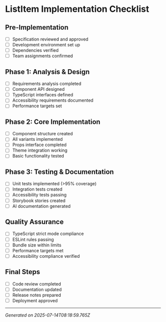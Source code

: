 # ListItem Implementation Checklist

## Pre-Implementation
- [ ] Specification reviewed and approved
- [ ] Development environment set up
- [ ] Dependencies verified
- [ ] Team assignments confirmed

## Phase 1: Analysis & Design
- [ ] Requirements analysis completed
- [ ] Component API designed
- [ ] TypeScript interfaces defined
- [ ] Accessibility requirements documented
- [ ] Performance targets set

## Phase 2: Core Implementation
- [ ] Component structure created
- [ ] All variants implemented
- [ ] Props interface completed
- [ ] Theme integration working
- [ ] Basic functionality tested

## Phase 3: Testing & Documentation
- [ ] Unit tests implemented (>95% coverage)
- [ ] Integration tests created
- [ ] Accessibility tests passing
- [ ] Storybook stories created
- [ ] AI documentation generated

## Quality Assurance
- [ ] TypeScript strict mode compliance
- [ ] ESLint rules passing
- [ ] Bundle size within limits
- [ ] Performance targets met
- [ ] Accessibility compliance verified

## Final Steps
- [ ] Code review completed
- [ ] Documentation updated
- [ ] Release notes prepared
- [ ] Deployment approved

---
*Generated on 2025-07-14T08:18:59.765Z*
